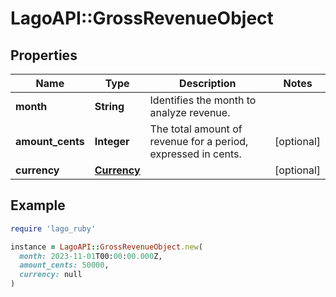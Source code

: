 # LagoAPI::GrossRevenueObject

## Properties

| Name | Type | Description | Notes |
| ---- | ---- | ----------- | ----- |
| **month** | **String** | Identifies the month to analyze revenue. |  |
| **amount_cents** | **Integer** | The total amount of revenue for a period, expressed in cents. | [optional] |
| **currency** | [**Currency**](Currency.md) |  | [optional] |

## Example

```ruby
require 'lago_ruby'

instance = LagoAPI::GrossRevenueObject.new(
  month: 2023-11-01T00:00:00.000Z,
  amount_cents: 50000,
  currency: null
)
```

